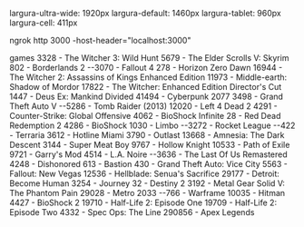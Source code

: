 largura-ultra-wide: 1920px
largura-default: 1460px
largura-tablet: 960px
largura-cell: 411px

ngrok http 3000 -host-header="localhost:3000"

games
3328 - The Witcher 3: Wild Hunt
5679 - The Elder Scrolls V: Skyrim
802 - Borderlands 2
--3070 - Fallout 4
278 - Horizon Zero Dawn
16944 - The Witcher 2: Assassins of Kings Enhanced Edition
11973 - Middle-earth: Shadow of Mordor
17822 - The Witcher: Enhanced Edition Director's Cut
1447 - Deus Ex: Mankind Divided
41494 - Cyberpunk 2077
3498 - Grand Theft Auto V
--5286 - Tomb Raider (2013)
12020 - Left 4 Dead 2
4291 - Counter-Strike: Global Offensive
4062 - BioShock Infinite
28 - Red Dead Redemption 2
4286 - BioShock
1030 - Limbo
--3272 - Rocket League
--422 - Terraria
3612 - Hotline Miami
3790 - Outlast
13668 - Amnesia: The Dark Descent
3144 - Super Meat Boy
9767 - Hollow Knight
10533 - Path of Exile
9721 - Garry's Mod
4514 - L.A. Noire
--3636 - The Last Of Us Remastered
4248 - Dishonored
613 - Bastion
430 - Grand Theft Auto: Vice City
5563 - Fallout: New Vegas
12536 - Hellblade: Senua's Sacrifice
29177 - Detroit: Become Human
3254 - Journey
32 - Destiny 2
3192 - Metal Gear Solid V: The Phantom Pain
29028 - Metro 2033
--766 - Warframe
10035 - Hitman
4427 - BioShock 2
19710 - Half-Life 2: Episode One
19709 - Half-Life 2: Episode Two
4332 - Spec Ops: The Line
290856 - Apex Legends